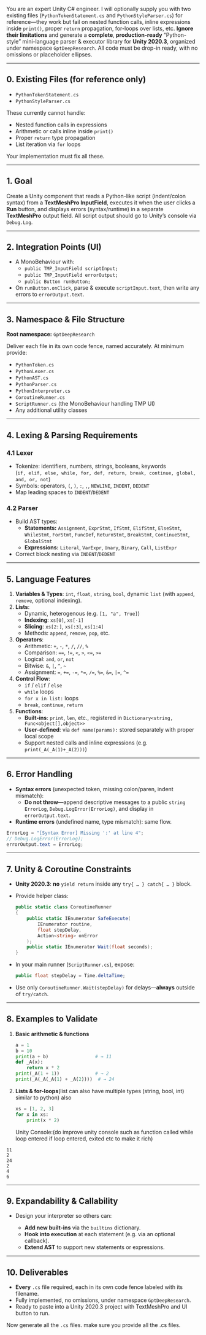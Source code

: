 
You are an expert Unity C# engineer. I will optionally supply you with two existing files (`PythonTokenStatement.cs` and `PythonStyleParser.cs`) for reference—they work but fail on nested function calls, inline expressions inside `print()`, proper `return` propagation, for-loops over lists, etc. **Ignore their limitations** and generate a **complete**, **production-ready** “Python-style” mini-language parser & executor library for **Unity 2020.3**, organized under namespace `GptDeepResearch`. All code must be drop-in ready, with no omissions or placeholder ellipses.

---

## 0. Existing Files (for reference only)
- `PythonTokenStatement.cs`
- `PythonStyleParser.cs`

These currently cannot handle:
- Nested function calls in expressions
- Arithmetic or calls inline inside `print()`
- Proper `return` type propagation
- List iteration via `for` loops

Your implementation must fix all these.

---

## 1. Goal  
Create a Unity component that reads a Python-like script (indent/colon syntax) from a **TextMeshPro InputField**, executes it when the user clicks a **Run** button, and displays errors (syntax/runtime) in a separate **TextMeshPro** output field. All script output should go to Unity’s console via `Debug.Log`.

---

## 2. Integration Points (UI)
- A MonoBehaviour with:
  - `public TMP_InputField scriptInput;`
  - `public TMP_InputField errorOutput;`
  - `public Button runButton;`
- On `runButton.onClick`, parse & execute `scriptInput.text`, then write any errors to `errorOutput.text`.

---

## 3. Namespace & File Structure  
**Root namespace:** `GptDeepResearch`

Deliver each file in its own code fence, named accurately. At minimum provide:
- `PythonToken.cs`  
- `PythonLexer.cs`  
- `PythonAST.cs`  
- `PythonParser.cs`  
- `PythonInterpreter.cs`  
- `CoroutineRunner.cs`  
- `ScriptRunner.cs` (the MonoBehaviour handling TMP UI)  
- Any additional utility classes

---

## 4. Lexing & Parsing Requirements

### 4.1 Lexer  
- Tokenize: identifiers, numbers, strings, booleans, keywords  
  (`if, elif, else, while, for, def, return, break, continue, global, and, or, not`)  
- Symbols: operators, `(`, `)`, `:`, `,`, `NEWLINE`, `INDENT`, `DEDENT`  
- Map leading spaces to `INDENT`/`DEDENT`

### 4.2 Parser  
- Build AST types:
  - **Statements:** `Assignment`, `ExprStmt`, `IfStmt`, `ElifStmt`, `ElseStmt`, `WhileStmt`, `ForStmt`, `FuncDef`, `ReturnStmt`, `BreakStmt`, `ContinueStmt`, `GlobalStmt`
  - **Expressions:** `Literal`, `VarExpr`, `Unary`, `Binary`, `Call`, `ListExpr`
- Correct block nesting via `INDENT`/`DEDENT`

---

## 5. Language Features

1. **Variables & Types**: `int`, `float`, `string`, `bool`, dynamic `list` (with `append`, `remove`, optional indexing).
2. **Lists**:
	- Dynamic, heterogenous (e.g. `[1, "a", True]`)
	- **Indexing**: `xs[0]`, `xs[-1]`
	- **Slicing**: `xs[2:]`, `xs[:3]`, `xs[1:4]`
	- Methods: `append`, `remove`, `pop`, etc.
3. **Operators**:
   - Arithmetic: `+`, `-`, `*`, `/`, `//`, `%`
   - Comparison: `==`, `!=`, `<`, `>`, `<=`, `>=`
   - Logical: `and`, `or`, `not`
   - Bitwise: `&`, `|`, `^`, `~`
   - Assignment: `=`, `+=`, `-=`, `*=`, `/=`, `%=`, `&=`, `|=`, `^=`
3. **Control Flow**:
   - `if` / `elif` / `else`
   - `while` loops
   - `for x in list:` loops
   - `break`, `continue`, `return`
4. **Functions**:
   - **Built-ins**: `print`, `len`, etc., registered in `Dictionary<string, Func<object[],object>>`
   - **User-defined**: via `def name(params):` stored separately with proper local scope
   - Support nested calls and inline expressions (e.g. `print(_A(_A(1)+_A(2)))`)

---

## 6. Error Handling

- **Syntax errors** (unexpected token, missing colon/paren, indent mismatch):
  - **Do not throw**—append descriptive messages to a public `string ErrorLog`, `Debug.LogError(ErrorLog)`, and display in `errorOutput.text`.
- **Runtime errors** (undefined name, type mismatch): same flow.

```csharp
ErrorLog = "[Syntax Error] Missing ':' at line 4";
// Debug.LogError(ErrorLog);
errorOutput.text = ErrorLog;
````

---

## 7. Unity & Coroutine Constraints

* **Unity 2020.3**: **no** `yield return` inside any `try{ … } catch{ … }` block.

* Provide helper class:

  ```csharp
  public static class CoroutineRunner
  {
      public static IEnumerator SafeExecute(
          IEnumerator routine,
          float stepDelay,
          Action<string> onError
      );
      public static IEnumerator Wait(float seconds);
  }
  ```

* In your main runner (`ScriptRunner.cs`), expose:

  ```csharp
  public float stepDelay = Time.deltaTime;
  ```

* Use only `CoroutineRunner.Wait(stepDelay)` for delays—**always** outside of `try/catch`.

---

## 8. Examples to Validate

1. **Basic arithmetic & functions**

   ```python
   a = 1
   b = 10
   print(a + b)                 # → 11
   def _A(x):
       return x * 2
   print(_A(1 + 1))             # → 2
   print(_A(_A(_A(1) + _A(2))))  # → 24
   ```

2. **Lists & for-loops**(list can also have multiple types (string, bool, int) similar to python) also 

   ```python
   xs = [1, 2, 3]
   for x in xs:
       print(x * 2)
   ```

   Unity Console:(do improve unity console such as function called while loop entered if loop entered, exited etc to make it rich)

```
11
2
24
2
4
6
```

---

## 9. Expandability & Callability

* Design your interpreter so others can:

  * **Add new built-ins** via the `builtins` dictionary.
  * **Hook into execution** at each statement (e.g. via an optional callback).
  * **Extend AST** to support new statements or expressions.

---

## 10. Deliverables

* **Every** `.cs` file required, each in its own code fence labeled with its filename.
* Fully implemented, no omissions, under namespace `GptDeepResearch`.
* Ready to paste into a Unity 2020.3 project with TextMeshPro and UI button to run.

Now generate all the `.cs` files.
make sure you provide all the .cs files.
